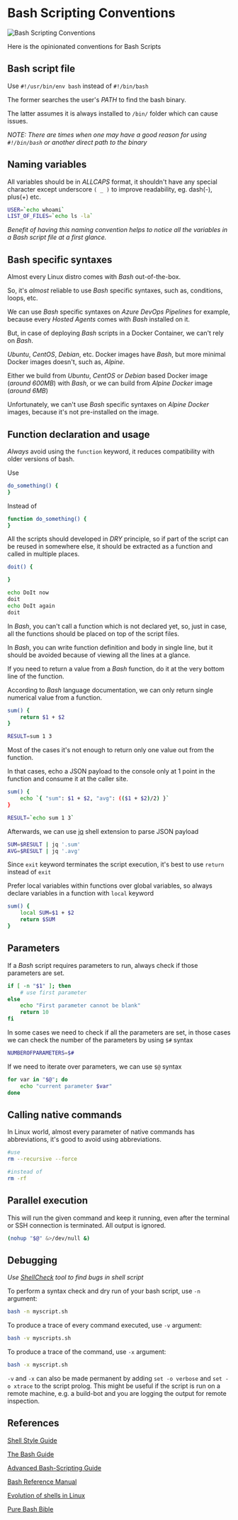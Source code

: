 # Bash Scripting Conventions

![Bash Scripting Conventions](./title-bash-scripting-conventions.png "Bash Scripting Conventions")

Here is the opinionated conventions for Bash Scripts

## Bash script file

Use `#!/usr/bin/env bash` instead of `#!/bin/bash`

The former searches the user's _PATH_ to find the bash binary.

The latter assumes it is always installed to `/bin/` folder which can cause issues.

_NOTE: There are times when one may have a good reason for using `#!/bin/bash` or another direct path to the binary_

## Naming variables

All variables should be in _ALLCAPS_ format, it shouldn't have any special character except underscore `( _ )` to improve readability, eg. dash(-), plus(+) etc.

```bash
USER=`echo whoami`
LIST_OF_FILES=`echo ls -la`
```

_Benefit of having this naming convention helps to notice all the variables in a Bash script file at a first glance._

## Bash specific syntaxes

Almost every Linux distro comes with _Bash_ out-of-the-box.

So, it's _almost_ reliable to use _Bash_ specific syntaxes, such as, conditions, loops, etc.

We can use _Bash_ specific syntaxes on _Azure DevOps Pipelines_ for example, because every _Hosted Agents_ comes with _Bash_ installed on it.

But, in case of deploying _Bash_ scripts in a Docker Container, we can't rely on _Bash_.

_Ubuntu_, _CentOS_, _Debian_, etc. Docker images have _Bash_, but more minimal Docker images doesn't, such as, _Alpine_.

Either we build from _Ubuntu_, _CentOS_ or _Debian_ based Docker image (_around 600MB_) with _Bash_, or we can build from _Alpine Docker_ image (_around 6MB_)

Unfortunately, we can't use _Bash_ specific syntaxes on _Alpine Docker_ images, because it's not pre-installed on the image.

## Function declaration and usage

_Always_ avoid using the `function` keyword, it reduces compatibility with older versions of bash.

Use

```bash
do_something() {
}
```

Instead of

```bash
function do_something() {
}
```

All the scripts should developed in _DRY_ principle, so if part of the script can be reused in somewhere else, it should be extracted as a function and called in multiple places.

```bash
doit() {

}

echo DoIt now
doit
echo DoIt again
doit
```

In _Bash_, you can't call a function which is not declared yet, so, just in case, all the functions should be placed on top of the script files.

In _Bash_, you can write function definition and body in single line, but it should be avoided because of viewing all the lines at a glance.

If you need to return a value from a _Bash_ function, do it at the very bottom line of the function.

According to _Bash_ language documentation, we can only return single numerical value from a function.

```bash
sum() {
    return $1 + $2
}

RESULT=sum 1 3
```

Most of the cases it's not enough to return only one value out from the function.

In that cases, echo a JSON payload to the console only at 1 point in the function and consume it at the caller site.

```bash
sum() {
    echo `{ "sum": $1 + $2, "avg": (($1 + $2)/2) }`
}

RESULT=`echo sum 1 3`
```

Afterwards, we can use [jq](https://stedolan.github.io/jq/) shell extension to parse JSON payload

```bash
SUM=$RESULT | jq '.sum'
AVG=$RESULT | jq '.avg'
```

Since `exit` keyword terminates the script execution, it's best to use `return` instead of `exit`

Prefer local variables within functions over global variables, so always declare variables in a function with `local` keyword

```bash
sum() {
    local SUM=$1 + $2
    return $SUM
}
```

## Parameters

If a _Bash_ script requires parameters to run, always check if those parameters are set.

```bash
if [ -n "$1" ]; then
    # use first parameter
else
    echo "First parameter cannot be blank"
    return 10
fi
```

In some cases we need to check if all the parameters are set, in those cases we can check the number of the parameters by using `$#` syntax

```bash
NUMBEROFPARAMETERS=$#
```

If we need to iterate over parameters, we can use `$@` syntax

```bash
for var in "$@"; do
    echo "current parameter $var"
done
```

## Calling native commands

In Linux world, almost every parameter of native commands has abbreviations, it's good to avoid using abbreviations.

```bash
#use
rm --recursive --force

#instead of
rm -rf
```

## Parallel execution

This will run the given command and keep it running, even after the terminal or SSH connection is terminated. All output is ignored.

```bash
(nohup "$@" &>/dev/null &)
```

## Debugging

_Use [ShellCheck](https://www.shellcheck.net/) tool to find bugs in shell script_

To perform a syntax check and dry run of your bash script, use `-n` argument:

```bash
bash -n myscript.sh
```

To produce a trace of every command executed, use `-v` argument:

```bash
bash -v myscripts.sh
```

To produce a trace of the command, use `-x` argument:

```bash
bash -x myscript.sh
```

`-v` and `-x` can also be made permanent by adding `set -o verbose` and `set -o xtrace` to the script prolog. This might be useful if the script is run on a remote machine, e.g. a build-bot and you are logging the output for remote inspection.

## References

[Shell Style Guide](https://google.github.io/styleguide/shell.xml)

[The Bash Guide](http://guide.bash.academy/)

[Advanced Bash-Scripting Guide](http://www.tldp.org/LDP/abs/html/)

[Bash Reference Manual](https://www.gnu.org/software/bash/manual/bashref.html)

[Evolution of shells in Linux](https://www.ibm.com/developerworks/library/l-linux-shells/)

[Pure Bash Bible](https://github.com/dylanaraps/pure-bash-bible)
